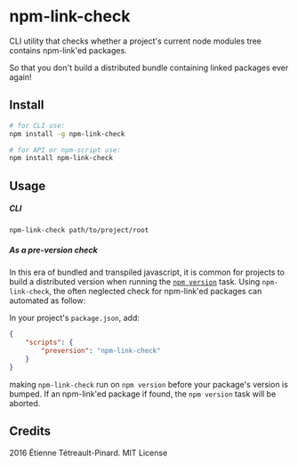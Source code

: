 # npm-link-check

CLI utility that checks whether a project's current node modules tree contains npm-link'ed packages.

So that you don't build a distributed bundle containing linked packages ever again!

## Install

```bash
# for CLI use:
npm install -g npm-link-check

# for API or npm-script use:
npm install npm-link-check
```

## Usage

##### CLI

```bash
npm-link-check path/to/project/root
```

##### As a pre-version check

In this era of bundled and transpiled javascript, it is common for projects to
build a distributed version when running the [`npm
version`](https://docs.npmjs.com/cli/version) task. Using `npm-link-check`, the
often neglected check for npm-link'ed packages can automated as follow:

In your project's `package.json`, add:

```json
{
    "scripts": {
        "preversion": "npm-link-check"
    }
}
```

making `npm-link-check` run on `npm version` before your package's version is
bumped. If an npm-link'ed package if found, the `npm version` task will be
aborted.

## Credits

2016 Étienne Tétreault-Pinard. MIT License
